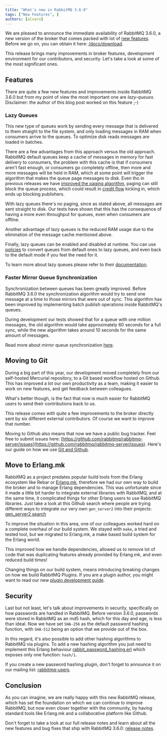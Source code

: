 ```yaml
---
title: "What's new in RabbitMQ 3.6.0"
tags: ["New Features", ]
authors: [alvaro]
---
```


We are pleased to announce the immediate availability of RabbitMQ
3.6.0, a new version of the broker that comes packed with lot of
[new features](https://github.com/rabbitmq/rabbitmq-server/releases/tag/rabbitmq_v3_6_0). Before
we go on, you can obtain it here:
[/docs/download](/docs/download).

This release brings many improvements in broker features, development
environment for our contributors, and security. Let's take a look at
some of the most significant ones.

<!-- truncate -->

## Features

There are quite a few new features and improvements inside RabbitMQ
3.6.0 but from my point of view the most important one are
*lazy-queues*. Disclaimer: the author of this blog post worked on this
feature ;-)

### Lazy Queues

This new type of queues work by sending every message that is
delivered to them straight to the file system, and only loading
messages in RAM when consumers arrive to the queues. To optimize disk
reads messages are loaded in batches.

There are a few advantages from this approach versus the old
approach. RabbitMQ default queues keep a cache of messages in memory
for fast delivery to consumers, the problem with this cache is that if
consumers aren't fast enough, or consumers go completely offline, then
more and more messages will be held in RAM, which at some point will
trigger the algorithm that makes the queue page messages to disk. Even
tho in previous releases we have
[improved the paging algorithm](https://github.com/rabbitmq/rabbitmq-server/issues/227),
paging can still block the queue process, which could result in
[credit flow](/blog/2015/10/06/new-credit-flow-settings-on-rabbitmq-3-5-5)
kicking in, which ends up blocking publishers.

With lazy queues there's no paging, since as stated above, all
messages are sent straight to disk. Our tests have shown that this has
the consequence of having a more even throughput for queues, even when
consumers are offline.

Another advantage of lazy queues is the reduced RAM usage due to the
elimination of the message cache mentioned above.

Finally, lazy queues can be enabled and disabled at runtime. You can
use [policies](/docs/parameters#policies) to
convert queues from default ones to lazy queues, and even back to the
default mode if you feel the need for it.

To learn more about lazy queues please refer to their
[documentation](/docs/lazy-queues).

### Faster Mirror Queue Synchronization

Synchronization between queues has been greatly improved. Before
RabbitMQ 3.6.0 the synchronization algorithm would try to send one
message at a time to those mirrors that were out of sync. This
algorithm has been improved by implementing batch publish operations
inside RabbitMQ's queues.

During development our tests showed that for a queue with one million
messages, the old algorithm would take approximately 60 seconds for a
full sync, while the new algorithm takes around 10 seconds for the
same amount of messages.

Read more about mirror queue synchronization
[here](/docs/ha#batch-sync).

## Moving to Git

During a big part of this year, our development moved completely from
our self-hosted Mercurial repository, to a Git based workflow hosted
on Github. This has improved a lot our own productivity as a team,
making it easier to work on new features, and get feedback between
colleagues.

What's better though, is the fact that now is much easier for RabbitMQ
users to send their contributions back to us.

This release comes with quite a few improvements to the broker
directly sent by six different external contributors. Of course we
want to improve that number.

Moving to Github also means that now we have a public bug
tracker. Feel free to submit issues here:
[https://github.com/rabbitmq/rabbitmq-server/issues](https://github.com/rabbitmq/rabbitmq-server/issues).
Here's our guide on how we use
[Git and Github](/docs/github).

## Move to Erlang.mk

RabbitMQ as a project predates popular build tools from the Erlang
ecosystem like Rebar or [Erlang.mk](http://Erlang.mk), therefore we had our own way to
build the broker and to manage Erlang dependencies. This was
unfortunate since it made a little bit harder to integrate external
libraries with RabbitMQ, and at the same time, it complicated things
for other Erlang users to use RabbitMQ libraries. Just take a look at
this Github search where people are trying different ways to integrate
our very own `gen_server2` into their projects:
[gen_server2 search](https://github.com/search?l=erlang&amp;q=gen_server2&amp;type=Code&amp;utf8=%E2%9C%93)

To improve the situation in this area, one of our colleagues worked
hard on a complete overhaul of our build system. We stayed with
`make`, a tried and tested tool, but we migrated to
Erlang.mk, a make based build system for the
Erlang world.

This improved how we handle dependencies, allowed us to remove lot of
code that was duplicating features already provided by Erlang.mk, and
even reduced build times!

Changing things on our build system, means introducing breaking
changes on how we build RabbitMQ Plugins. If you are a plugin author,
you might want to read our new
[plugin development guide](/docs/plugin-development).

## Security

Last but not least, let's talk about improvements in security,
specifically on how passwords are handled in RabbitMQ. Before version
3.6.0, passwords were stored in RabbitMQ as an md5 hash, which for
this day and age, is less than ideal. Now we have set `SHA-256` as the
default password hashing function, with `SHA-512` being an option that
we provide out of the box.

In this regard, it's also possible to add other hashing algorithms to
RabbitMQ via plugins. To add a new hashing algorithm you just need to
implement this Erlang behaviour
[rabbit_password_hashing.erl](https://github.com/rabbitmq/rabbitmq-common/blob/432612a588f9741609b1318294933f6427ab2ee1/src/rabbit_password_hashing.erl)
which exposes only one function: `hash/1`.

If you create a new password hashing plugin, don't forget to announce
it on our mailing list:
[rabbitmq-users](https://groups.google.com/forum/#!forum/rabbitmq-users).

## Conclusion

As you can imagine, we are really happy with this new RabbitMQ
release, which has set the foundation on which we can continue to
improve RabbitMQ, but now even closer together with the community, by
having standard tools like Erlang.mk and a collaborative platform like
Github.

Don't forget to take a look at our full release notes and learn about
all the new features and bug fixes that ship with RabbitMQ 3.6.0:
[release notes](https://github.com/rabbitmq/rabbitmq-server/releases/tag/rabbitmq_v3_6_0).
